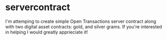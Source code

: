 servercontract
==============

I'm attemping to create simple Open Transactions server contract along with two digital asset contracts: gold, and silver grams. If you're interested in helping I would greatly apprieciate it! 
